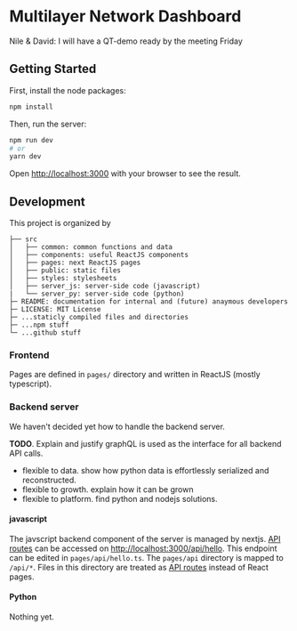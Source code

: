 # Multilayer Network Dashboard

Nile & David: I will have a QT-demo ready by the meeting Friday

## Getting Started

First, install the node packages:
```bash
npm install
```

Then, run the server:

```bash
npm run dev
# or
yarn dev
```

Open [http://localhost:3000](http://localhost:3000) with your browser to see the result.

## Development

This project is organized by
```
├── src
│   ├── common: common functions and data
│   ├── components: useful ReactJS components
│   ├── pages: next ReactJS pages
│   ├── public: static files
│   ├── styles: stylesheets
│   ├── server_js: server-side code (javascript)
|   └── server_py: server-side code (python)
├─ README: documentation for internal and (future) anaymous developers
├─ LICENSE: MIT License 
├─ ...staticly compiled files and directories
├─ ...npm stuff
└─ ...github stuff
```

### Frontend

Pages are defined in `pages/` directory and written in ReactJS (mostly typescript).

### Backend server

We haven't decided yet how to handle the backend server.

**TODO**. Explain and justify graphQL is used as the interface for all backend API calls.
- flexible to data. show how python data is effortlessly serialized and reconstructed.
- flexible to growth. explain how it can be grown
- flexible to platform. find python and nodejs solutions.

#### javascript

The javscript backend component of the server is managed by nextjs. [API routes](https://nextjs.org/docs/api-routes/introduction) can be accessed on [http://localhost:3000/api/hello](http://localhost:3000/api/hello). This endpoint can be edited in `pages/api/hello.ts`. The `pages/api` directory is mapped to `/api/*`. Files in this directory are treated as [API routes](https://nextjs.org/docs/api-routes/introduction) instead of React pages.

#### Python

Nothing yet.